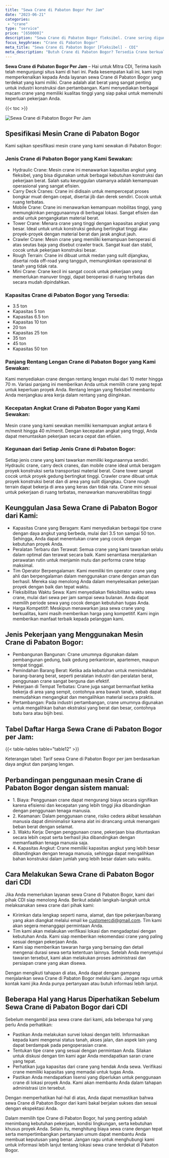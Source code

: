 ```yaml
---
title: "Sewa Crane di Pabaton Bogor Per Jam"
date: "2023-06-21"
categories:
 - "crane"
type: "service"
price: "[650000]"
description: "Sewa Crane di Pabaton Bogor fleksibel. Crane sering digunakan untuk proyek konstruksi sebagai peralatan andal yang tangguh. Hubungi kami untuk info lengkap."
focus_keyphrase: "Crane di Pabaton Bogor"
meta_title: "Sewa Crane di Pabaton Bogor [Fleksibel] - CDI"
meta_description: "Butuh Crane di Pabaton Bogor? Tersedia Crane berkualitas untuk proyek pembangunan. Nikmati harga terbaik hari ini."
---
```


**Sewa Crane di Pabaton Bogor Per Jam** – Hai untuk Mitra CDI, Terima kasih telah mengunjungi situs kami di hari ini. Pada kesempatan kali ini, kami ingin memperkenalkan kepada Anda layanan sewa Crane di Pabaton Bogor yang terdekat yang kami miliki. Crane adalah alat berat yang sangat penting untuk industri konstruksi dan pertambangan. Kami menyediakan berbagai macam crane yang memiliki kualitas tinggi yang siap pakai untuk memenuhi keperluan pekerjaan Anda.

{{< toc >}}

![Sewa Crane di Pabaton Bogor Per Jam](/images/crane/crane-24.jpg)

## Spesifikasi Mesin Crane di Pabaton Bogor

Kami sajikan spesifikasi mesin crane yang kami sewakan di Pabaton Bogor:

### Jenis Crane di Pabaton Bogor yang Kami Sewakan:

*   Hydraulic Crane: Mesin crane ini menawarkan kapasitas angkut yang fleksibel, yang bisa digunakan untuk berbagai kebutuhan konstruksi dan pekerjaan berat. Salah satu keunggulan utamanya adalah kemampuan operasional yang sangat efisien.
*   Carry Deck Cranes: Crane ini didisain untuk mempercepat proses bongkar muat dengan cepat, disertai jib dan derek sendiri. Cocok untuk ruang terbatas.
*   Mobile Crane: Crane ini menawarkan kemampuan mobilitas tinggi, yang memungkinkan penggunaannya di berbagai lokasi. Sangat efisien dan andal untuk pengangkatan material berat.
*   Tower Crane: Menara crane yang tinggi dengan kapasitas angkat yang besar. Ideal untuk untuk konstruksi gedung bertingkat tinggi atau proyek-proyek dengan material berat dan jarak angkut jauh.
*   Crawler Crane: Mesin crane yang memiliki kemampuan beroperasi di atas seutas baja yang disebut crawler track. Sangat kuat dan stabil, cocok untuk pekerjaan konstruksi besar.
*   Rough Terrain: Crane ini dibuat untuk medan yang sulit dijangkau, disertai roda off-road yang tangguh, memungkinkan operasional di tanah yang tidak rata.
*   Mini Crane: Crane kecil ini sangat cocok untuk pekerjaan yang memerlukan manuver tinggi, dapat beroperasi di ruang terbatas dan secara mudah dipindahkan.

### Kapasitas Crane di Pabaton Bogor yang Tersedia:

*   3.5 ton
*   Kapasitas 5 ton
*   Kapasitas 6.5 ton
*   Kapasitas 10 ton
*   20 ton
*   Kapasitas 25 ton
*   35 ton
*   45 ton
*   Kapasitas 50 ton

### Panjang Rentang Lengan Crane di Pabaton Bogor yang Kami Sewakan:

Kami menyediakan crane dengan rentang lengan mulai dari 10 meter hingga 70 m. Variasi panjang ini memberikan Anda untuk memilih crane yang tepat untuk keperluan proyek Anda. Rentang lengan yang fleksibel membantu Anda menjangkau area kerja dalam rentang yang diinginkan.

### Kecepatan Angkat Crane di Pabaton Bogor yang Kami Sewakan:

Mesin crane yang kami sewakan memiliki kemampuan angkat antara 6 m/menit hingga 40 m/menit. Dengan kecepatan angkat yang tinggi, Anda dapat menuntaskan pekerjaan secara cepat dan efisien.

### Kegunaan dari Setiap Jenis Crane di Pabaton Bogor:

Setiap jenis crane yang kami tawarkan memiliki kegunaannya sendiri. Hydraulic crane, carry deck cranes, dan mobile crane ideal untuk beragam proyek konstruksi serta transportasi material berat. Crane tower sangat cocok untuk proyek gedung bertingkat tinggi. Crawler crane dibuat untuk proyek konstruksi berat dan di area yang sulit dijangkau. Crane rough terrain dapat bekerja di area yang keras dan tidak rata. Crane mini sesuai untuk pekerjaan di ruang terbatas, menawarkan manuverabilitas tinggi

## Keunggulan Jasa Sewa Crane di Pabaton Bogor dari Kami:

*   Kapasitas Crane yang Beragam: Kami menyediakan berbagai tipe crane dengan daya angkut yang berbeda, mulai dari 3.5 ton sampai 50 ton. Sehingga, Anda dapat menentukan crane yang cocok dengan kebutuhan proyek Anda.
*   Peralatan Terbaru dan Terawat: Semua crane yang kami tawarkan selalu dalam optimal dan terawat secara baik. Kami senantiasa menjalankan perawatan rutin untuk menjamin mutu dan performa crane tetap maksimal.
*   Tim Operator Berpengalaman: Kami memiliki tim operator crane yang ahli dan berpengalaman dalam menggunakan crane dengan aman dan berhasil. Mereka siap menolong Anda dalam menyelesaikan pekerjaan proyek dengan baik dan tepat waktu.
*   Fleksibilitas Waktu Sewa: Kami menyediakan fleksibilitas waktu sewa crane, mulai dari sewa per jam sampai sewa bulanan. Anda dapat memilih periode sewa yang cocok dengan kebutuhan tugas Anda.
*   Harga Kompetitif: Meskipun menawarkan jasa sewa crane yang berkualitas, kami masih memberikan harga yang kompetitif. Kami ingin memberikan manfaat terbaik kepada pelanggan kami.

## Jenis Pekerjaan yang Menggunakan Mesin Crane di Pabaton Bogor:

*   Pembangunan Bangunan: Crane umumnya digunakan dalam pembangunan gedung, baik gedung perkantoran, apartemen, maupun tempat tinggal.
*   Pemindahan Barang Berat: Ketika ada kebutuhan untuk memindahkan barang-barang berat, seperti peralatan industri dan peralatan berat, penggunaan crane sangat berguna dan efektif.
*   Pekerjaan di Tempat Terbatas: Crane juga sangat bermanfaat ketika bekerja di area yang sempit, contohnya area bawah tanah, sebab dapat memudahkan mengangkat dan mengalihkan material secara praktis.
*   Pertambangan: Pada industri pertambangan, crane umumnya digunakan untuk mengalihkan bahan ekstraksi yang berat dan besar, contohnya batu bara atau bijih besi.

## Tabel Daftar Harga Sewa Crane di Pabaton Bogor per Jam:

{{< table-tables table="table12" >}}

Keterangan tabel: Tarif sewa Crane di Pabaton Bogor per jam berdasarkan daya angkut dan panjang lengan.

## Perbandingan penggunaan mesin Crane di Pabaton Bogor dengan sistem manual:

*   1\. Biaya: Penggunaan crane dapat mengurangi biaya secara signifikan karena efisiensi dan kecepatan yang lebih tinggi jika dibandingkan dengan penggunaan tenaga manusia.
*   2\. Keamanan: Dalam penggunaan crane, risiko cedera akibat kesalahan manusia dapat diminimalisir karena alat ini dirancang untuk menangani beban berat dengan selamat.
*   3\. Waktu Kerja: Dengan penggunaan crane, pekerjaan bisa dituntaskan secara lebih cepat serta berhasil jika dibandingkan dengan memanfaatkan tenaga manusia saja.
*   4\. Kapasitas Angkut: Crane memiliki kapasitas angkut yang lebih besar dibandingkan dengan tenaga manusia, sehingga dapat mengalihkan bahan konstruksi dalam jumlah yang lebih besar dalam satu waktu.

## Cara Melakukan Sewa Crane di Pabaton Bogor dari CDI

Jika Anda memerlukan layanan sewa Crane di Pabaton Bogor, kami dari pihak CDI siap menolong Anda. Berikut adalah langkah-langkah untuk melaksanakan sewa crane dari pihak kami:

*   Kirimkan data lengkap seperti nama, alamat, dan tipe pekerjaan/barang yang akan diangkat melalui email ke customercdi@gmail.com. Tim kami akan segera menanggapi permintaan Anda.
*   Tim kami akan melakukan verifikasi lokasi dan mengadaptasi dengan kebutuhan Anda. Kami siap memberikan rekomendasi crane yang paling sesuai dengan pekerjaan Anda.
*   Kami siap memberikan tawaran harga yang bersaing dan detail mengenai durasi sewa serta ketentuan lainnya. Setelah Anda menyetujui tawaran tersebut, kami akan melakukan proses administrasi dan persiapan crane yang akan disewa.

Dengan mengikuti tahapan di atas, Anda dapat dengan gampang menjalankan sewa Crane di Pabaton Bogor melalui kami. Jangan ragu untuk kontak kami jika Anda punya pertanyaan atau butuh informasi lebih lanjut.

## Beberapa Hal yang Harus Diperhatikan Sebelum Sewa Crane di Pabaton Bogor dari CDI

Sebelum mengambil jasa sewa crane dari kami, ada beberapa hal yang perlu Anda perhatikan:

*   Pastikan Anda melakukan survei lokasi dengan teliti. Informasikan kepada kami mengenai status tanah, akses jalan, dan aspek lain yang dapat berdampak pada pengoperasian crane.
*   Tentukan tipe crane yang sesuai dengan permintaan Anda. Silakan untuk diskusi dengan tim kami agar Anda mendapatkan saran crane yang tepat.
*   Perhatikan juga kapasitas dari crane yang hendak Anda sewa. Verifikasi crane memiliki kapasitas yang memadai untuk tugas Anda.
*   Pastikan Anda mendapatkan lisensi yang diperlukan untuk penggunaan crane di lokasi proyek Anda. Kami akan membantu Anda dalam tahapan administrasi izin tersebut.

Dengan memperhatikan hal-hal di atas, Anda dapat memastikan bahwa sewa Crane di Pabaton Bogor dari kami bakal berjalan sukses dan sesuai dengan ekspektasi Anda.

Dalam memilih tipe Crane di Pabaton Bogor, hal yang penting adalah menimbang kebutuhan pekerjaan, kondisi lingkungan, serta kebutuhan khusus proyek Anda. Selain itu, menghitung biaya sewa crane dengan tepat serta mempertimbangkan pertanyaan umum dapat membantu Anda membuat keputusan yang benar. Jangan ragu untuk menghubungi kami untuk informasi lebih lanjut tentang lokasi sewa crane terdekat di Pabaton Bogor.